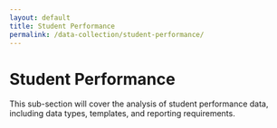 ```yaml
---
layout: default
title: Student Performance
permalink: /data-collection/student-performance/
---
```

# Student Performance

This sub-section will cover the analysis of student performance data, including data types, templates, and reporting requirements. 